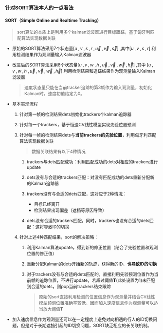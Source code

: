 ### 针对SORT算法本人的一点看法
#### SORT（Simple Online and Realtime Tracking）

> sort算法的本质上是利用多个kalman滤波器进行目标跟踪，基于匈牙利匹配算法实现数据关联

+ 原始的SORT算法采用7个状态量$[u\;,v\;, s\;, r\;, \vec{u} \;,\vec{v} \;,\vec{s}]$  ,其中$[u\;,v\;,s\;, r]$ 利用检测结果作为观测量输入Kalman滤波器

+ 改进后的SORT算法采用8个状态量$[u\;,v \;, w \;, h \;, \vec{u} \;,\vec{v} \;,\vec{w} \;,\vec{h}]$  ,其中 $[u\;,v \;, w \;, h \;, \vec{u} \;,\vec{v} \;,\vec{w} \;,\vec{h}]$ 利用检测结果和追踪结果作为观测量输入Kalman滤波器

  > 速度状态量只能在当前tracker追踪的第3帧作为输入观测量，初始化Kalman时，速度初值给定为0。

+ 基本实现流程

  1. 针对第一帧的检测结果dets初始化trackers个kalman追踪器

  2. 针对每一个trackers，基于恒速CV线性模型实现先验位置预测

  3. 针对每一帧的检测结果dets与**当前trackers的先验位置**，利用匈牙利匹配算法实现数据关联

     > 数据关联结果有以下4种情况

     1. trackers与dets匹配成功：利用匹配成功的dets对相应的trackers进行update

     2. dets没有与合适的trackers匹配：对没有匹配成功的dets重新分配新的Kalman追踪器

     3. trackers没有与合适的dets匹配，这对应于2种情况：

        + 目标已经离开
        + 检测结果出现偏差（遮挡等原因导致）
     4. dets没有合适的trackers匹配，同时，trackers也没有合适的dets匹配：这将导致ID的切换

  4. 针对上述4种匹配结果，sort的解决策略：

     1. 利用Kalman算法update，得到新的修正位置（结合了先验位置和观测位置的修正值）

     2. 重新分配Kalman的dets开始新的轨迹，获得新的ID，**也导致ID的切换**

     3. 对于trackers没有与合适的dets匹配的，直接利用先验预测位置作为当前帧的追踪位置，不进行update，若超过阈值**T**(此处设置为1)未匹配到合适的dets，则pop当前trackers结束跟踪

        > 原始的sort直接利用检测的位置信息作为观测量并结合CV线性模型预测位置准确率较低，因而加入速度信息作为观测量可以适当放大阈值**T**

+ 加入速度信息作为观测量还可以在一定程度上避免对向相遇的行人的ID切换问题，但是对于长期遮挡引起的ID切换问题，SORT缺乏相应的长关联机制。

